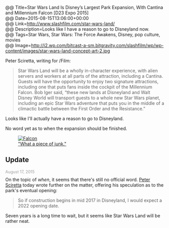 @@ Title=Star Wars Land Is Disney’s Largest Park Expansion, With Cantina and Millennium Falcon [D23 Expo 2015]  
@@ Date=2015-08-15T13:06:00+00:00  
@@ Link=http://www.slashfilm.com/star-wars-land/  
@@ Description=Looks like I have a reason to go to Disneyland now.  
@@ Tags=Star Wars, Star Wars: The Force Awakens, Disney, pop culture, movies  
@@ Image=http://i2.wp.com/bitcast-a-sm.bitgravity.com/slashfilm/wp/wp-content/images/star-wars-land-concept-art-2.jpg  

Peter Sciretta, writing for /Film:
>Star Wars Land will be a wholly in-character experience, with alien servers and workers at all parts of the attraction, including a Cantina. Guests will have the opportunity to enjoy two signature attractions, including one that puts fans inside the cockpit of the Millennium Falcon. Bob Iger said, “these new lands at Disneyland and Walt Disney World will transport guests to a whole new Star Wars planet, including an epic Star Wars adventure that puts you in the middle of a climactic battle between the First Order and the Resistance.”

Looks like I'll actually have a reason to go to Disneyland. 

No word yet as to when the expansion should be finished.

<figure class="wide">
	<a class="nohover" href="http://i2.wp.com/bitcast-a-sm.bitgravity.com/slashfilm/wp/wp-content/images/star-wars-land-concept-art-2.jpg">
		<img src="http://i2.wp.com/bitcast-a-sm.bitgravity.com/slashfilm/wp/wp-content/images/star-wars-land-concept-art-2.jpg" alt="Falcon" />
	</a>
	<figcaption><a href="http://www.imsdb.com/scripts/Star-Wars-A-New-Hope.html">"What a piece of junk."</a></figcaption>
</figure>

<div class="update">

## Update
<p style="font-size:0.9em; color:#9e9e9e;margin:0.5em auto -0.5em auto">August 17, 2015</p>

On the topic of *when*, it seems that there's still no official word. [Peter Sciretta][more] today wrote further on the matter, offering his speculation as to the park's eventual opening:
>So if construction begins in mid 2017 in Disneyland, I would expect a 2022 opening date.

Seven years is a long time to wait, but it seems like Star Wars Land will be rather neat.

</div>

[more]: http://www.slashfilm.com/star-wars-land-questions/